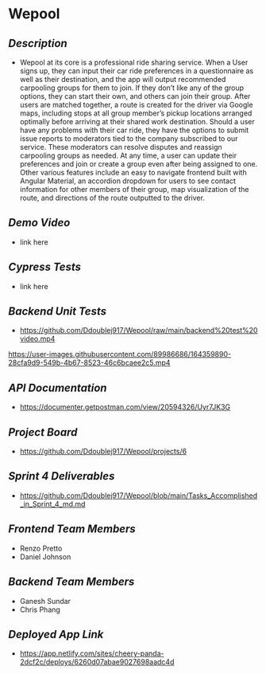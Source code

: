 # Wepool
## _Description_
- Wepool at its core is a professional ride sharing service. When a User signs up, they can input their car ride preferences in a questionnaire as well as their destination, and the app will output recommended carpooling groups for them to join. If they don’t like any of the group options, they can start their own, and others can join their group. After users are matched together, a route is created for the driver via Google maps, including stops at all group member’s pickup locations arranged optimally before arriving at their shared work destination. Should a user have any problems with their car ride, they have the options to submit issue reports to moderators tied to the company subscribed to our service. These moderators can resolve disputes and reassign carpooling groups as needed. At any time, a user can update their preferences and join or create a group even after being assigned to one. Other various features include an easy to navigate frontend built with Angular Material, an accordion dropdown for users to see contact information for other members of their group, map visualization of the route, and directions of the route outputted to the driver.
## _Demo Video_
- link here
## _Cypress Tests_
- link here
## _Backend Unit Tests_
- https://github.com/Ddoublej917/Wepool/raw/main/backend%20test%20video.mp4

https://user-images.githubusercontent.com/89986686/164359890-28cfa9d9-549b-4b67-8523-46c6bcaee2c5.mp4


## _API Documentation_
- https://documenter.getpostman.com/view/20594326/Uyr7JK3G
## _Project Board_
- https://github.com/Ddoublej917/Wepool/projects/6
## _Sprint 4 Deliverables_
- https://github.com/Ddoublej917/Wepool/blob/main/Tasks_Accomplished_in_Sprint_4_md.md
## _Frontend Team Members_
- Renzo Pretto
- Daniel Johnson
## _Backend Team Members_
- Ganesh Sundar
- Chris Phang
## _Deployed App Link_
- https://app.netlify.com/sites/cheery-panda-2dcf2c/deploys/6260d07abae9027698aadc4d


